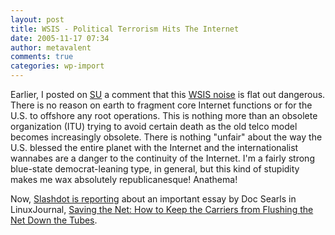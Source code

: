 ```yaml
---
layout: post
title: WSIS - Political Terrorism Hits The Internet
date: 2005-11-17 07:34
author: metavalent
comments: true
categories: wp-import
---
```

Earlier, I posted on <a href="https://metavalent.stumbleupon.com/">SU</a> a comment that this <a href="https://itu.org/wsis/">WSIS noise</a> is flat out dangerous. There is no reason on earth to fragment core Internet functions or for the U.S. to offshore any root operations. This is nothing more than an obsolete organization (ITU) trying to avoid certain death as the old telco model becomes increasingly obsolete. There is nothing "unfair" about the way the U.S. blessed the entire planet with the Internet and the internationalist wannabes are a danger to the continuity of the Internet. I'm a fairly strong blue-state democrat-leaning type, in general, but this kind of stupidity makes me wax absolutely republicanesque! Anathema!

Now, <a href="https://it.slashdot.org/article.pl?sid=05/11/17/0053223">Slashdot is reporting</a> about an important essay by Doc Searls in LinuxJournal, <a href="https://www.linuxjournal.com/article/8673">Saving the Net: How to Keep the Carriers from Flushing the Net Down the Tubes</a>.
